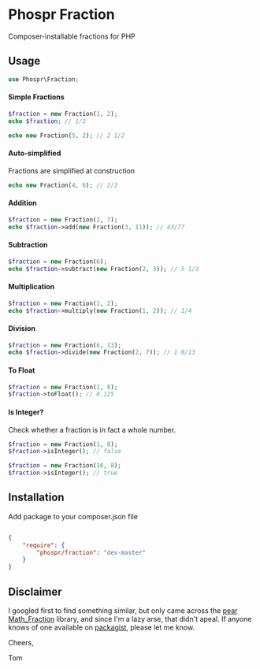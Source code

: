 # Phospr Fraction

Composer-installable fractions for PHP

## Usage

```php
use Phospr\Fraction;
```

#### Simple Fractions

```php
$fraction = new Fraction(1, 2);
echo $fraction; // 1/2

echo new Fraction(5, 2); // 2 1/2
```

#### Auto-simplified

Fractions are simplified at construction

```php
echo new Fraction(4, 6); // 2/3
```

#### Addition

```php
$fraction = new Fraction(2, 7);
echo $fraction->add(new Fraction(3, 11)); // 43/77
```

#### Subtraction

```php
$fraction = new Fraction(6);
echo $fraction->subtract(new Fraction(2, 3)); // 5 1/3
```

#### Multiplication

```php
$fraction = new Fraction(1, 2);
echo $fraction->multiply(new Fraction(1, 2)); // 1/4
```

#### Division

```php
$fraction = new Fraction(6, 13);
echo $fraction->divide(new Fraction(2, 7)); // 1 8/13
```

#### To Float

```php
$fraction = new Fraction(1, 8);
$fraction->toFloat(); // 0.125
```

#### Is Integer?

Check whether a fraction is in fact a whole number.

```php
$fraction = new Fraction(1, 8);
$fraction->isInteger(); // false

$fraction = new Fraction(16, 8);
$fraction->isInteger(); // true
```

## Installation

Add package to your composer.json file

```json

{
    "require": {
        "phospr/fraction": "dev-master"
    }
}
```

## Disclaimer

I googled first to find something similar, but only came across the [pear](https://pear.php.net) [Math_Fraction](https://pear.php.net/package/Math_Fraction) library, and since I'm a lazy arse, that didn't apeal.  If anyone knows of one available on [packagist](http://packagist.com), please let me know.

Cheers,

Tom
